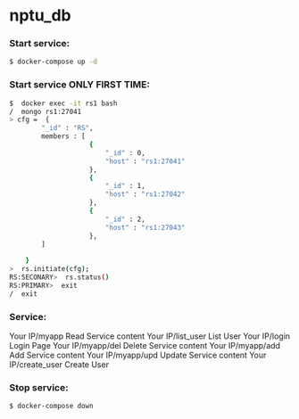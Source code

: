 # nptu_db

### Start service:

```sh
$ docker-compose up -d
```
### Start service ONLY FIRST TIME:
```sh
$  docker exec -it rs1 bash
/  mongo rs1:27041
> cfg =  {
		"_id" : "RS",
		members : [
					{
						"_id" : 0,
						"host" : "rs1:27041"
					},
					{
						"_id" : 1,
						"host" : "rs1:27042"
					},
					{
						"_id" : 2,
						"host" : "rs1:27043"
					},
		]
		
	}
>  rs.initiate(cfg);
RS:SECONARY>  rs.status()
RS:PRIMARY>  exit
/  exit
```
### Service:
Your IP/myapp        Read Service content
Your IP/list_user    List User
Your IP/login        Login Page
Your IP/myapp/del    Delete Service content
Your IP/myapp/add    Add Service content
Your IP/myapp/upd    Update Service content
Your IP/create_user  Create User



### Stop service:

```sh
$ docker-compose down
```
